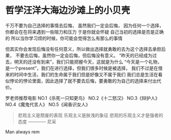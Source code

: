 # 哲学汪洋大海边沙滩上的小贝壳

千万不要为自己选择的事情去后悔，
虽然我们一定会后悔，
因为任何一个选择，你都会在在将来遇到一些阻力和压力
于是你就会怀疑
自己当初的选择是否是正确的
所以当你学习烦的时候，你可能会觉得怎么有那么的事情

但其实你会发现后悔没有任何意义，所以做出选择就勇敢的去为这个选择去承担后果，
不要去后悔，虽然你一定会后悔，但后悔没有意义。
“昨天的已经成为过去，明天的还没有到来”，我们只能把握今天，这就是为什么
“今天是一个礼物，是一个present”，我们在进行选择，但我们很多时候是被选择，
我们不过是在借来的时间中生活，我们的生命属于我们但是好像又不属于我们
我们总是生活在看似悖论的悖论里面，因此选择了就不要去后悔，要勇敢的为自己的选择来付出代价。

罗老师推荐电影
NO.1《杀死一只知更鸟》
NO.2《十二怒汉》
NO.3《辩护人》
NO.4《魔鬼代言人》
NO.5《闻香识女人》


> 悲观主义是颓废的表现
> 乐观主义是肤浅的象征
> 悲观的乐观主义才是强者的态度
>              ———— 尼采

Man always rem